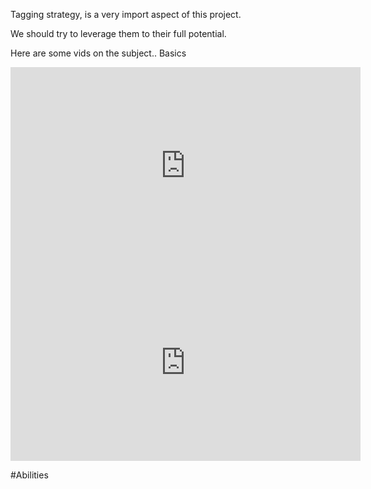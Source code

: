 Tagging strategy,  is a very import aspect of this project.   

We should try to leverage them to their full potential. 

Here are some vids on the subject.. 
Basics
<iframe width="560" height="315" src="https://www.youtube.com/embed/blf9UWFkGGE?si=6AG5DVLfwY1gtBWe" title="YouTube video player" frameborder="0" allow="accelerometer; autoplay; clipboard-write; encrypted-media; gyroscope; picture-in-picture; web-share" referrerpolicy="strict-origin-when-cross-origin" allowfullscreen></iframe>  

<iframe width="560" height="315" src="https://www.youtube.com/embed/blf9UWFkGGE?si=6AG5DVLfwY1gtBWe" title="YouTube video player" frameborder="0" allow="accelerometer; autoplay; clipboard-write; encrypted-media; gyroscope; picture-in-picture; web-share" referrerpolicy="strict-origin-when-cross-origin" allowfullscreen></iframe>


#Abilities 
        